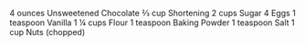 4 ounces	   Unsweetened Chocolate
⅔ cup	       Shortening
2 cups         Sugar
4	           Eggs
1 teaspoon	   Vanilla
1 ¼ cups       Flour
1 teaspoon	   Baking Powder
1 teaspoon     Salt
1 cup	       Nuts (chopped)